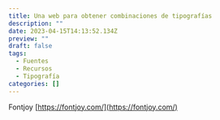 ```yaml
---
title: Una web para obtener combinaciones de tipografías
description: ""
date: 2023-04-15T14:13:52.134Z
preview: ""
draft: false
tags:
  - Fuentes
  - Recursos
  - Tipografía
categories: []
---
```


Fontjoy [https://fontjoy.com/](https://fontjoy.com/)
